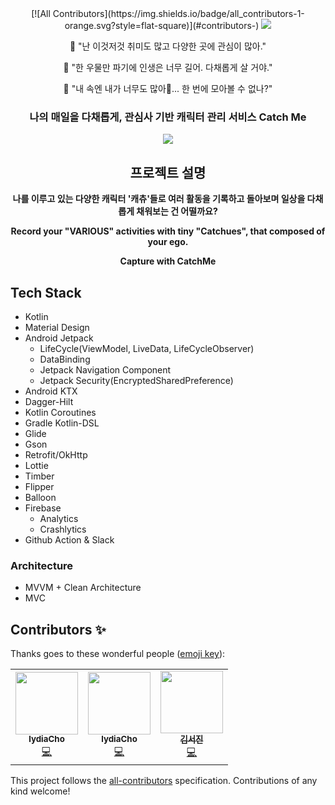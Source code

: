 <div align="center">
<!-- ALL-CONTRIBUTORS-BADGE:START - Do not remove or modify this section -->
[![All Contributors](https://img.shields.io/badge/all_contributors-1-orange.svg?style=flat-square)](#contributors-)
<!-- ALL-CONTRIBUTORS-BADGE:END -->
<image src="https://user-images.githubusercontent.com/48249505/124698566-117aa880-df24-11eb-9e1a-f74ff2f32455.png"/>
<p>🌈 "난 이것저것 취미도 많고 다양한 곳에 관심이 많아."</p>
<p>🌈 "한 우물만 파기에 인생은 너무 길어. 다채롭게 살 거야."</p>
<p>🌈 "내 속엔 내가 너무도 많아🎵... 한 번에 모아볼 수 없나?"</p>
<h3>나의 매일을 다채롭게, 관심사 기반 캐릭터 관리 서비스 Catch Me</h3>
<img src="https://user-images.githubusercontent.com/48249505/125944047-4174554d-42a0-4178-aa7f-089a21820833.png">
</div>

<h2 align="center">프로젝트 설명</h2>
<p align="center"><b>나를 이루고 있는 다양한 캐릭터 '캐츄'들로 여러 활동을 기록하고 돌아보며 일상을 다채롭게 채워보는 건 어떨까요?</b></p>
<p align="center"><b>Record your "VARIOUS" activities with tiny "Catchues", that composed of your ego.</b></p>
<p align="center"><b>Capture with CatchMe</b></p>
<h2> Tech Stack </h2>

- Kotlin
- Material Design
- Android Jetpack
    - LifeCycle(ViewModel, LiveData, LifeCycleObserver)
    - DataBinding
    - Jetpack Navigation Component
    - Jetpack Security(EncryptedSharedPreference)
- Android KTX
- Dagger-Hilt
- Kotlin Coroutines
- Gradle Kotlin-DSL
- Glide
- Gson
- Retrofit/OkHttp
- Lottie
- Timber
- Flipper
- Balloon
- Firebase
    - Analytics
    - Crashlytics
- Github Action & Slack

<h3> Architecture </h3>

- MVVM + Clean Architecture
- MVC

## Contributors ✨

Thanks goes to these wonderful people ([emoji key](https://allcontributors.org/docs/en/emoji-key)):

<!-- ALL-CONTRIBUTORS-LIST:START - Do not remove or modify this section -->
<!-- prettier-ignore-start -->
<!-- markdownlint-disable -->
<table>
  <tr>
    <td align="center"><a href="https://velog.io/@l2hyunwoo"><img src="https://avatars.githubusercontent.com/u/54518925?v=4?s=100" width="100px;" alt=""/><br /><sub><b>lydiaCho</b></sub></a><br /><a href="https://github.com/TeamCatchMe/CatchMe-Android/commits?author=l2hyunwoo" title="Code">💻</a></td>
    <td align="center"><a href="https://github.com/lydiacho"><img src="https://avatars.githubusercontent.com/u/81505421?v=4?s=100" width="100px;" alt=""/><br /><sub><b>lydiaCho</b></sub></a><br /><a href="https://github.com/TeamCatchMe/CatchMe-Android/commits?author=lydiacho" title="Code">💻</a></td>
    <td align="center"><a href="https://velog.io/@1106laura"><img src="https://avatars.githubusercontent.com/u/48249505?v=4?s=100" width="100px;" alt=""/><br /><sub><b>김서진</b></sub></a><br /><a href="https://github.com/TeamCatchMe/CatchMe-Android/commits?author=SeojinSeojin" title="Code">💻</a></td>
  </tr>
</table>

<!-- markdownlint-restore -->
<!-- prettier-ignore-end -->

<!-- ALL-CONTRIBUTORS-LIST:END -->

This project follows the [all-contributors](https://github.com/all-contributors/all-contributors) specification. Contributions of any kind welcome!